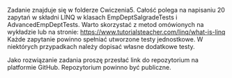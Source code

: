 Zadanie znajduje się w folderze Cwiczenia5.
Całość polega na napisaniu 20 zapytań w składni LINQ w klasach EmpDeptSalgradeTests i AdvancedEmpDeptTests. 
Warto skorzystać z metod omówionych na wykładzie lub na stronie: https://www.tutorialsteacher.com/linq/what-is-linq
Każde zapytanie powinno spełniać utworzone testy jednostkowe. W niektórych przypadkach należy dopisać własne dodatkowe testy.

Jako rozwiązanie zadania proszę przesłać link do repozytorium na platformie GitHub.
Repozytorium powinno być publiczne.
